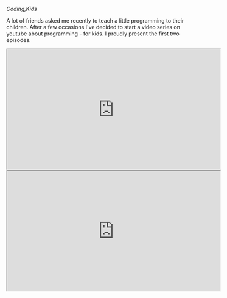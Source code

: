 _Coding,Kids_

A lot of friends asked me recently to teach a little programming to their children. After a few occasions I've decided to start a video series on youtube about programming - for kids. I proudly present the first two episodes.

<p align="center">
<iframe width="560" height="315" src="https://www.youtube.com/embed/h_XqDaC5rQo" allow="fullscreen"></iframe>  
<br>
<iframe width="560" height="315" src="https://www.youtube.com/embed/swYYOI4BP6Y" allow="fullscreen"></iframe>
</p>